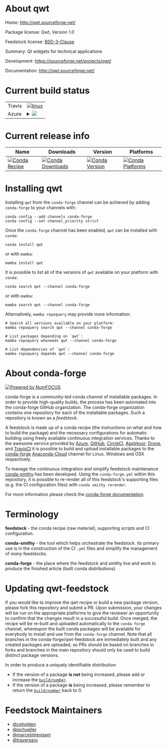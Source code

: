 About qwt
=========

Home: http://qwt.sourceforge.net/

Package license: Qwt, Version 1.0

Feedstock license: [BSD-3-Clause](https://github.com/conda-forge/qwt-feedstock/blob/main/LICENSE.txt)

Summary: Qt widgets for technical applications

Development: https://sourceforge.net/projects/qwt/

Documentation: http://qwt.sourceforge.net/

Current build status
====================


<table><tr>
    <td>Travis</td>
    <td>
      <a href="https://app.travis-ci.com/conda-forge/qwt-feedstock">
        <img alt="linux" src="https://img.shields.io/travis/com/conda-forge/qwt-feedstock/main.svg?label=Linux">
      </a>
    </td>
  </tr>
    
  <tr>
    <td>Azure</td>
    <td>
      <details>
        <summary>
          <a href="https://dev.azure.com/conda-forge/feedstock-builds/_build/latest?definitionId=3312&branchName=main">
            <img src="https://dev.azure.com/conda-forge/feedstock-builds/_apis/build/status/qwt-feedstock?branchName=main">
          </a>
        </summary>
        <table>
          <thead><tr><th>Variant</th><th>Status</th></tr></thead>
          <tbody><tr>
              <td>linux_64_QT_VERSION5.12cdt_namecos6</td>
              <td>
                <a href="https://dev.azure.com/conda-forge/feedstock-builds/_build/latest?definitionId=3312&branchName=main">
                  <img src="https://dev.azure.com/conda-forge/feedstock-builds/_apis/build/status/qwt-feedstock?branchName=main&jobName=linux&configuration=linux_64_QT_VERSION5.12cdt_namecos6" alt="variant">
                </a>
              </td>
            </tr><tr>
              <td>linux_64_QT_VERSION5.15cdt_namecos7</td>
              <td>
                <a href="https://dev.azure.com/conda-forge/feedstock-builds/_build/latest?definitionId=3312&branchName=main">
                  <img src="https://dev.azure.com/conda-forge/feedstock-builds/_apis/build/status/qwt-feedstock?branchName=main&jobName=linux&configuration=linux_64_QT_VERSION5.15cdt_namecos7" alt="variant">
                </a>
              </td>
            </tr><tr>
              <td>linux_aarch64_QT_VERSION5.12</td>
              <td>
                <a href="https://dev.azure.com/conda-forge/feedstock-builds/_build/latest?definitionId=3312&branchName=main">
                  <img src="https://dev.azure.com/conda-forge/feedstock-builds/_apis/build/status/qwt-feedstock?branchName=main&jobName=linux&configuration=linux_aarch64_QT_VERSION5.12" alt="variant">
                </a>
              </td>
            </tr><tr>
              <td>linux_aarch64_QT_VERSION5.15</td>
              <td>
                <a href="https://dev.azure.com/conda-forge/feedstock-builds/_build/latest?definitionId=3312&branchName=main">
                  <img src="https://dev.azure.com/conda-forge/feedstock-builds/_apis/build/status/qwt-feedstock?branchName=main&jobName=linux&configuration=linux_aarch64_QT_VERSION5.15" alt="variant">
                </a>
              </td>
            </tr><tr>
              <td>osx_64_QT_VERSION5.12</td>
              <td>
                <a href="https://dev.azure.com/conda-forge/feedstock-builds/_build/latest?definitionId=3312&branchName=main">
                  <img src="https://dev.azure.com/conda-forge/feedstock-builds/_apis/build/status/qwt-feedstock?branchName=main&jobName=osx&configuration=osx_64_QT_VERSION5.12" alt="variant">
                </a>
              </td>
            </tr><tr>
              <td>osx_64_QT_VERSION5.15</td>
              <td>
                <a href="https://dev.azure.com/conda-forge/feedstock-builds/_build/latest?definitionId=3312&branchName=main">
                  <img src="https://dev.azure.com/conda-forge/feedstock-builds/_apis/build/status/qwt-feedstock?branchName=main&jobName=osx&configuration=osx_64_QT_VERSION5.15" alt="variant">
                </a>
              </td>
            </tr><tr>
              <td>osx_arm64</td>
              <td>
                <a href="https://dev.azure.com/conda-forge/feedstock-builds/_build/latest?definitionId=3312&branchName=main">
                  <img src="https://dev.azure.com/conda-forge/feedstock-builds/_apis/build/status/qwt-feedstock?branchName=main&jobName=osx&configuration=osx_arm64_" alt="variant">
                </a>
              </td>
            </tr><tr>
              <td>win_64_QT_VERSION5.12</td>
              <td>
                <a href="https://dev.azure.com/conda-forge/feedstock-builds/_build/latest?definitionId=3312&branchName=main">
                  <img src="https://dev.azure.com/conda-forge/feedstock-builds/_apis/build/status/qwt-feedstock?branchName=main&jobName=win&configuration=win_64_QT_VERSION5.12" alt="variant">
                </a>
              </td>
            </tr><tr>
              <td>win_64_QT_VERSION5.15</td>
              <td>
                <a href="https://dev.azure.com/conda-forge/feedstock-builds/_build/latest?definitionId=3312&branchName=main">
                  <img src="https://dev.azure.com/conda-forge/feedstock-builds/_apis/build/status/qwt-feedstock?branchName=main&jobName=win&configuration=win_64_QT_VERSION5.15" alt="variant">
                </a>
              </td>
            </tr>
          </tbody>
        </table>
      </details>
    </td>
  </tr>
</table>

Current release info
====================

| Name | Downloads | Version | Platforms |
| --- | --- | --- | --- |
| [![Conda Recipe](https://img.shields.io/badge/recipe-qwt-green.svg)](https://anaconda.org/conda-forge/qwt) | [![Conda Downloads](https://img.shields.io/conda/dn/conda-forge/qwt.svg)](https://anaconda.org/conda-forge/qwt) | [![Conda Version](https://img.shields.io/conda/vn/conda-forge/qwt.svg)](https://anaconda.org/conda-forge/qwt) | [![Conda Platforms](https://img.shields.io/conda/pn/conda-forge/qwt.svg)](https://anaconda.org/conda-forge/qwt) |

Installing qwt
==============

Installing `qwt` from the `conda-forge` channel can be achieved by adding `conda-forge` to your channels with:

```
conda config --add channels conda-forge
conda config --set channel_priority strict
```

Once the `conda-forge` channel has been enabled, `qwt` can be installed with `conda`:

```
conda install qwt
```

or with `mamba`:

```
mamba install qwt
```

It is possible to list all of the versions of `qwt` available on your platform with `conda`:

```
conda search qwt --channel conda-forge
```

or with `mamba`:

```
mamba search qwt --channel conda-forge
```

Alternatively, `mamba repoquery` may provide more information:

```
# Search all versions available on your platform:
mamba repoquery search qwt --channel conda-forge

# List packages depending on `qwt`:
mamba repoquery whoneeds qwt --channel conda-forge

# List dependencies of `qwt`:
mamba repoquery depends qwt --channel conda-forge
```


About conda-forge
=================

[![Powered by
NumFOCUS](https://img.shields.io/badge/powered%20by-NumFOCUS-orange.svg?style=flat&colorA=E1523D&colorB=007D8A)](https://numfocus.org)

conda-forge is a community-led conda channel of installable packages.
In order to provide high-quality builds, the process has been automated into the
conda-forge GitHub organization. The conda-forge organization contains one repository
for each of the installable packages. Such a repository is known as a *feedstock*.

A feedstock is made up of a conda recipe (the instructions on what and how to build
the package) and the necessary configurations for automatic building using freely
available continuous integration services. Thanks to the awesome service provided by
[Azure](https://azure.microsoft.com/en-us/services/devops/), [GitHub](https://github.com/),
[CircleCI](https://circleci.com/), [AppVeyor](https://www.appveyor.com/),
[Drone](https://cloud.drone.io/welcome), and [TravisCI](https://travis-ci.com/)
it is possible to build and upload installable packages to the
[conda-forge](https://anaconda.org/conda-forge) [Anaconda-Cloud](https://anaconda.org/)
channel for Linux, Windows and OSX respectively.

To manage the continuous integration and simplify feedstock maintenance
[conda-smithy](https://github.com/conda-forge/conda-smithy) has been developed.
Using the ``conda-forge.yml`` within this repository, it is possible to re-render all of
this feedstock's supporting files (e.g. the CI configuration files) with ``conda smithy rerender``.

For more information please check the [conda-forge documentation](https://conda-forge.org/docs/).

Terminology
===========

**feedstock** - the conda recipe (raw material), supporting scripts and CI configuration.

**conda-smithy** - the tool which helps orchestrate the feedstock.
                   Its primary use is in the construction of the CI ``.yml`` files
                   and simplify the management of *many* feedstocks.

**conda-forge** - the place where the feedstock and smithy live and work to
                  produce the finished article (built conda distributions)


Updating qwt-feedstock
======================

If you would like to improve the qwt recipe or build a new
package version, please fork this repository and submit a PR. Upon submission,
your changes will be run on the appropriate platforms to give the reviewer an
opportunity to confirm that the changes result in a successful build. Once
merged, the recipe will be re-built and uploaded automatically to the
`conda-forge` channel, whereupon the built conda packages will be available for
everybody to install and use from the `conda-forge` channel.
Note that all branches in the conda-forge/qwt-feedstock are
immediately built and any created packages are uploaded, so PRs should be based
on branches in forks and branches in the main repository should only be used to
build distinct package versions.

In order to produce a uniquely identifiable distribution:
 * If the version of a package **is not** being increased, please add or increase
   the [``build/number``](https://docs.conda.io/projects/conda-build/en/latest/resources/define-metadata.html#build-number-and-string).
 * If the version of a package **is** being increased, please remember to return
   the [``build/number``](https://docs.conda.io/projects/conda-build/en/latest/resources/define-metadata.html#build-number-and-string)
   back to 0.

Feedstock Maintainers
=====================

* [@ceholden](https://github.com/ceholden/)
* [@jschueller](https://github.com/jschueller/)
* [@marcelotrevisani](https://github.com/marcelotrevisani/)
* [@traversaro](https://github.com/traversaro/)

